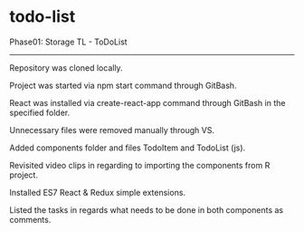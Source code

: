 # todo-list
Phase01: Storage TL - ToDoList
______________________________

Repository was cloned locally.

Project was started via npm start command through GitBash.

React was installed via create-react-app command through GitBash in the specified folder.

Unnecessary files were removed manually through VS.

Added components folder and files TodoItem and TodoList (js).

Revisited video clips in regarding to importing the components from R project.

Installed ES7 React & Redux simple extensions.

Listed the tasks in regards what needs to be done in both components as comments.


